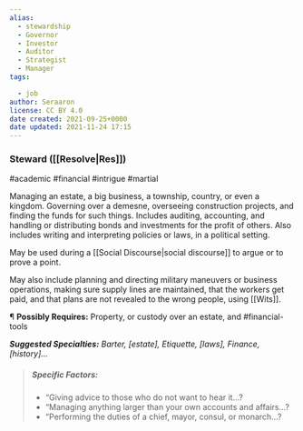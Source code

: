 ```yaml
---
alias:
  - stewardship
  - Governor
  - Investor
  - Auditor
  - Strategist
  - Manager
tags:

  - job
author: Seraaron
license: CC BY 4.0
date created: 2021-09-25+0000
date updated: 2021-11-24 17:15
---
```


### Steward ([[Resolve|Res]])

#academic #financial #intrigue #martial 

Managing an estate, a big business, a township, country, or even a kingdom. Governing over a demesne, overseeing construction projects, and finding the funds for such things. Includes auditing, accounting, and handling or distributing bonds and investments for the profit of others. Also includes writing and interpreting policies or laws, in a political setting.

May be used during a [[Social Discourse|social discourse]] to argue or to prove a point.

May also include planning and directing military maneuvers or business operations, making sure supply lines are maintained, that the workers get paid, and that plans are not revealed to the wrong people, using [[Wits]].

¶ **Possibly Requires:** Property, or custody over an estate, and #financial-tools 

_**Suggested Specialties:** Barter, [estate], Etiquette, [laws], Finance, [history]..._

> ##### Specific Factors:
>
> - “Giving advice to those who do not want to hear it...?
> - “Managing anything larger than your own accounts and affairs...?
> - “Performing the duties of a chief, mayor, consul, or monarch...?
